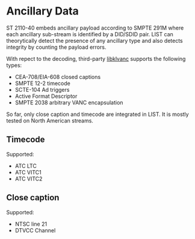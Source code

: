 # Ancillary Data

ST 2110-40 embeds ancillary payload according to SMPTE 291M where each
ancillary sub-stream is identified by a DID/SDID pair. LIST can
theorytically detect the presence of any ancillary type and also detects
integrity by counting the payload errors.

With repect to the decoding, third-party [libklvanc](https://github.com/stoth68000/libklvanc)
supports the following types:

 * CEA-708/EIA-608 closed captions
 * SMPTE 12-2 timecode
 * SCTE-104 Ad triggers
 * Active Format Descriptor
 * SMPTE 2038 arbitrary VANC encapsulation

So far, only close caption and timecode are integrated in LIST.
It is mostly tested on North American streams.

## Timecode

Supported:

 * ATC LTC
 * ATC VITC1
 * ATC VITC2

## Close caption

Supported:

 * NTSC line 21
 * DTVCC Channel
